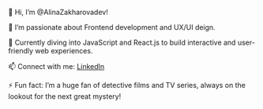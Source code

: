 👋 Hi, I’m @AlinaZakharovadev!

👀 I’m passionate about Frontend development and UX/UI deign. 

🔭 Currently diving into JavaScript and React.js to build interactive and user-friendly web experiences.

📫 Connect with me: [LinkedIn](https://www.linkedin.com/in/alina-zakharova-ux/)

⚡ Fun fact: I’m a huge fan of detective films and TV series, always on the lookout for the next great mystery!

<!---
AlinaZakharovadev/AlinaZakharovadev is a ✨ special ✨ repository because its `README.md` (this file) appears on your GitHub profile.
You can click the Preview link to take a look at your changes.
--->
